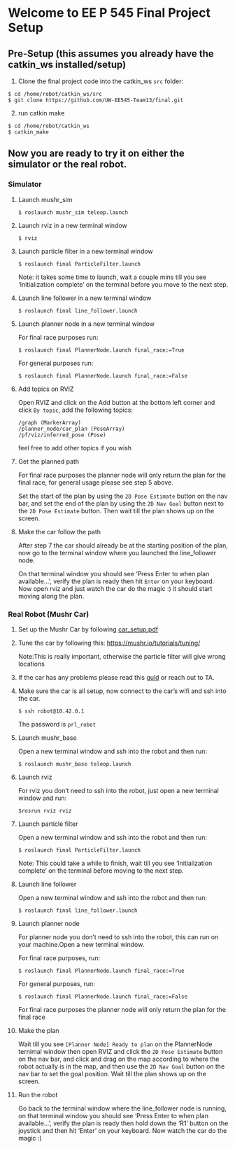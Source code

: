 # Welcome to EE P 545 Final Project Setup

## Pre-Setup (this assumes you already have the catkin_ws installed/setup)

1. Clone the final project code into the catkin_ws `src` folder:
```
$ cd /home/robot/catkin_ws/src
$ git clone https://github.com/UW-EE545-Team13/final.git
```
2. run catkin make
```
$ cd /home/robot/catkin_ws
$ catkin_make
```

## Now you are ready to try it on either the simulator or the real robot.

### Simulator
1. Launch mushr_sim
    ```
    $ roslaunch mushr_sim teleop.launch
    ```

2. Launch rviz in a new terminal window
    ```
    $ rviz
    ```	

3. Launch particle filter in a new terminal window
    ```
    $ roslaunch final ParticleFilter.launch
    ```
    Note: it takes some time to launch, wait a couple mins till you see ‘Initialization complete’ on the terminal before you move to the next step.

4. Launch line follower in a new terminal window
    ```
    $ roslaunch final line_follower.launch
    ```

5. Launch planner node in a new terminal window

	For final race purposes run:
    ```
	$ roslaunch final PlannerNode.launch final_race:=True
    ```
	For general purposes run:
    ```
	$ roslaunch final PlannerNode.launch final_race:=False
    ```
6.  Add topics on RVIZ

    Open RVIZ and click on the Add button at the bottom left corner and click `By topic`, add the following topics:
    ```
	/graph (MarkerArray)
    /planner_node/car_plan (PoseArray)
    /pf/viz/inferred_pose (Pose)
    ```
    feel free to add other topics if you wish

7. Get the planned path

    For final race purposes the planner node will only return the plan for the final race, for general usage please see step 5 above.

    Set the start of the plan by using the `2D Pose Estimate` button on the nav bar, and set the end of the plan by using the `2D Nav Goal` button next to the `2D Pose Estimate` button. Then wait till the plan shows up on the screen.

8.  Make the car follow the path

    After step 7 the car should already be at the starting position of the plan, now go to the terminal window where you launched the line_follower node. 
    
    On that terminal window you should see ‘Press Enter to when plan available…’, verify the plan is ready then hit `Enter` on your keyboard. Now open rviz and just watch the car do the magic :) it should start moving along the plan.

### Real Robot (Mushr Car)

1. Set up the Mushr Car by following [car_setup.pdf](https://github.com/UW-EE545-Team13/final/blob/main/Docs/car_setup.pdf)
2. Tune the car by following this: https://mushr.io/tutorials/tuning/

    Note:This is really important, otherwise the particle filter will give wrong locations

3. If the car has any problems please read this [guid](https://mushr.io/hardware/build_instructions/) or reach out to TA.
4. Make sure the car is all setup, now connect to the car’s wifi and ssh into the car.
    ```
	$ ssh robot@10.42.0.1
    ```

    The password is `prl_robot`
5. Launch mushr_base

    Open a new terminal window and ssh into the robot and then run:
    ```
	$ roslaunch mushr_base teleop.launch
    ```
6. Launch rviz

    For rviz you don’t need to ssh into the robot, just open a new terminal window and run:
    ```
	$rosrun rviz rviz
    ```
7. Launch particle filter

	Open a new terminal window and ssh into the robot and then run:
    ```
	$ roslaunch final ParticleFilter.launch
    ```
	Note: This could take a while to finish, wait till you see ‘Initialization complete’ on the terminal before moving to the next step.
8. Launch line follower

	Open a new terminal window and ssh into the robot and then run:
    ```
	$ roslaunch final line_follower.launch
    ```
9. Launch planner node

	For planner node you don’t need to ssh into the robot, this can run on your machine.Open a new terminal window.

	For final race purposes, run:
    ```
	$ roslaunch final PlannerNode.launch final_race:=True
    ```
	For general purposes, run:
    ```
	$ roslaunch final PlannerNode.launch final_race:=False
    ```
	For final race purposes the planner node will only return the plan for the final race

10. Make the plan

    Wait till you see `[Planner Node] Ready to plan` on the PlannerNode ternimal window then open RVIZ and click the `2D Pose Estimate` button on the nav bar, and click and drag on the map according to where the robot actually is in the map, and then use the `2D Nav Goal` button on the nav bar to set the goal position. Wait till the plan shows up on the screen.

11. Run the robot

	Go back to the terminal window where the line_follower node is running, on that terminal window you should see ‘Press Enter to when plan available…’, verify the plan is ready then hold down the ‘R1’ button on the joystick and then hit ‘Enter’ on your keyboard. Now watch the car do the magic :) 


